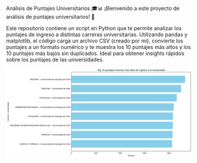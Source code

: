 Análisis de Puntajes Universitarios 🎓📊
¡Bienvenido a este proyecto de análisis de puntajes universitarios! 🚀

Este repositorio contiene un script en Python que te permite analizar los puntajes de ingreso a distintas carreras universitarias. 
Utilizando pandas y matplotlib, el código carga un archivo CSV (creado por mi), convierte los puntajes a un formato numérico y te muestra los 10 puntajes más altos y los 10 puntajes más bajos sin duplicados. 
Ideal para obtener insights rápidos sobre los puntajes de las universidades.

![Puntajes más altos](https://github.com/ihamsvs/top-10-puntajes-de-corte/blob/main/images/output.png?raw=true)
